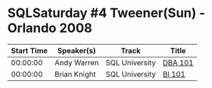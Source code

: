 # SQLSaturday #4 Tweener(Sun) - Orlando 2008
Start Time|Speaker(s)|Track|Title
---|---|---|---
00:00:00|Andy Warren|SQL University|[DBA 101](34930.md)
00:00:00|Brian Knight|SQL University|[BI 101](35001.md)
